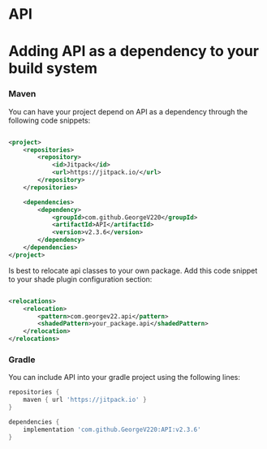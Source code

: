 # API

# Adding API as a dependency to your build system

### Maven

You can have your project depend on API as a dependency through the following code snippets:

```xml

<project>
    <repositories>
        <repository>
            <id>Jitpack</id>
            <url>https://jitpack.io/</url>
        </repository>
    </repositories>

    <dependencies>
        <dependency>
            <groupId>com.github.GeorgeV220</groupId>
            <artifactId>API</artifactId>
            <version>v2.3.6</version>
        </dependency>
    </dependencies>
</project>
```

Is best to relocate api classes to your own package. Add this code snippet to your shade plugin configuration section:

```xml

<relocations>
    <relocation>
        <pattern>com.georgev22.api</pattern>
        <shadedPattern>your_package.api</shadedPattern>
    </relocation>
</relocations>
```

### Gradle

You can include API into your gradle project using the following lines:

```groovy
repositories {
    maven { url 'https://jitpack.io' }
}

dependencies {
    implementation 'com.github.GeorgeV220:API:v2.3.6'
}
```
